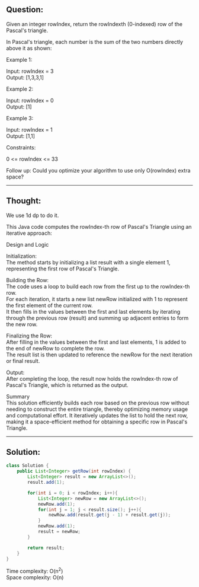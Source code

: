 ## Question:

Given an integer rowIndex, return the rowIndexth (0-indexed) row of the Pascal's triangle.  

In Pascal's triangle, each number is the sum of the two numbers directly above it as shown:  

Example 1:  

Input: rowIndex = 3  
Output: [1,3,3,1]  

Example 2:  

Input: rowIndex = 0  
Output: [1]  

Example 3:  
 
Input: rowIndex = 1  
Output: [1,1]  
 
Constraints:  

0 <= rowIndex <= 33  
 
Follow up: Could you optimize your algorithm to use only O(rowIndex) extra space?  

---
## Thought:
We use 1d dp to do it.

This Java code computes the rowIndex-th row of Pascal's Triangle using an iterative approach:  

Design and Logic  

Initialization:  
The method starts by initializing a list result with a single element 1, representing the first row of Pascal's Triangle.  

Building the Row:  
The code uses a loop to build each row from the first up to the rowIndex-th row.  
For each iteration, it starts a new list newRow initialized with 1 to represent the first element of the current row.  
It then fills in the values between the first and last elements by iterating through the previous row (result) and summing up adjacent entries to form the new row.  

Finalizing the Row:  
After filling in the values between the first and last elements, 1 is added to the end of newRow to complete the row.  
The result list is then updated to reference the newRow for the next iteration or final result.  

Output:  
After completing the loop, the result now holds the rowIndex-th row of Pascal's Triangle, which is returned as the output.  

Summary  
This solution efficiently builds each row based on the previous row without needing to construct the entire triangle, thereby optimizing memory usage and computational effort. It iteratively updates the list to hold the next row, making it a space-efficient method for obtaining a specific row in Pascal's Triangle.  

---
## Solution:
```Java
class Solution {
    public List<Integer> getRow(int rowIndex) {
        List<Integer> result = new ArrayList<>();
        result.add(1);

        for(int i = 0; i < rowIndex; i++){
            List<Integer> newRow = new ArrayList<>();
            newRow.add(1);
            for(int j = 1; j < result.size(); j++){
                newRow.add(result.get(j - 1) + result.get(j));
            }
            newRow.add(1);
            result = newRow;
        }

        return result;
    }
}
```
Time complexity: O(n<sup>2</sup>)  
Space complexity: O(n)
